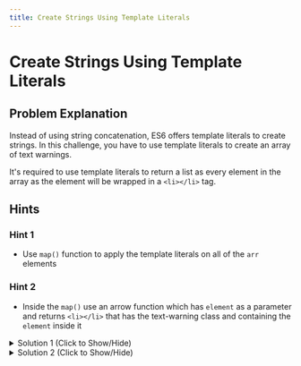 ```yaml
---
title: Create Strings Using Template Literals
---
```


# Create Strings Using Template Literals

## Problem Explanation
Instead of using string concatenation, ES6 offers template literals to create strings. In this challenge, you have to use template literals to create an array of text warnings.

It's required to use template literals to return a list as every element in the array as the element will be wrapped in a `<li></li>` tag.

## Hints

### Hint 1

*   Use `map()` function to apply the template literals on all of the `arr` elements 

### Hint 2

*   Inside the `map()` use an arrow function which has `element` as a parameter and returns `<li></li>` that has the text-warning class and containing the `element` inside it

<details><summary>Solution 1 (Click to Show/Hide)</summary>

```javascript
const resultDisplayArray = arr.map(item => `<li class="text-warning">${item}</li>`);
```
</details>

<details><summary>Solution 2 (Click to Show/Hide)</summary>

No map() solution
Despite being a less flexible solution, if you know the number of elements in advance, you can enumerate them as in

```javascript
const resultDisplayArray = [`<li class="text-warning">${arr[0]}</li>`,
  `<li class="text-warning">${arr[1]}</li>`
  ,`<li class="text-warning">${arr[2]}</li>`];
```
</details>
